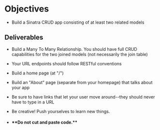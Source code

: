 # Objectives
- Build a Sinatra CRUD app consisting of at least two related models

## Deliverables

- Build a Many To Many Relationship.  You should have full CRUD capabilities for the two joined models (not necessarily the join table)
- Your URL endpoints should follow RESTful conventions
- Build a home page (at "/")
- Build an "About" page (separate from your homepage) that talks about your app
- Be sure to have links that let your user move around--they should never have to type in a URL
- Be creative!  Push yourselves to learn new things.

- <h4>**Do not cut and paste code.**</h4>
